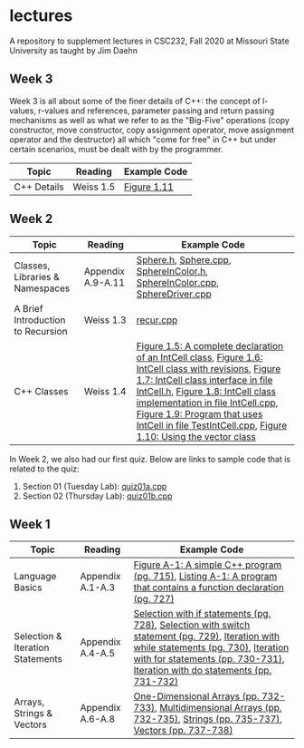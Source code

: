 # lectures

A repository to supplement lectures in CSC232, Fall 2020 at Missouri State University as taught by Jim Daehn

## Week 3

Week 3 is all about some of the finer details of C++: the concept of l-values, r-values and references, parameter passing and return passing mechanisms as well as what we refer to as the "Big-Five" operations (copy constructor, move constructor, copy assignment operator, move assignment operator and the destructor) all which "come for free" in C++ but under certain scenarios, must be dealt with by the programmer.

Topic       | Reading   | Example Code
------------|-----------|-------------
C++ Details | Weiss 1.5 | [Figure 1.11](src/weiss/fig1-11.cpp)

## Week 2

Topic                             | Reading           | Example Code
----------------------------------|-------------------|-------------
Classes, Libraries & Namespaces   | Appendix A.9-A.11 | [Sphere.h](src/review/Sphere.h), [Sphere.cpp](src/review/Sphere.cpp), [SphereInColor.h](src/review/SphereInColor.h), [SphereInColor.cpp](src/review/SphereInColor.cpp), [SphereDriver.cpp](src/review/SphereDriver.cpp)
A Brief Introduction to Recursion | Weiss 1.3         | [recur.cpp](src/weiss/recur.cpp)
C++ Classes                       | Weiss 1.4         | [Figure 1.5: A complete declaration of an IntCell class](src/weiss/IntCellInline.h), [Figure 1.6: IntCell class with revisions](src/weiss/IntCellInlineInitialization.h), [Figure 1.7: IntCell class interface in file IntCell.h](src/weiss/IntCell.h), [Figure 1.8: IntCell class implementation in file IntCell.cpp](src/weiss/IntCell.cpp), [Figure 1.9: Program that uses IntCell in file TestIntCell.cpp](src/weiss/TestIntCell.cpp), [Figure 1.10: Using the vector class](src/weiss/UseVector.cpp)

In Week 2, we also had our first quiz. Below are links to sample code that is related to the quiz:

1. Section 01 (Tuesday Lab): [quiz01a.cpp](src/quiz/quiz01a.cpp)
1. Section 02 (Thursday Lab): [quiz01b.cpp](src/quiz/quiz01b.cpp)

## Week 1

Topic                            | Reading          | Example Code
---------------------------------|------------------|-------------
Language Basics                  | Appendix A.1-A.3 | [Figure A-1: A simple C++ program (pg. 715)](src/review/fig-a1.cpp), [Listing A-1: A program that contains a function declaration (pg. 727)](src/review/listing-a1.cpp)
Selection & Iteration Statements | Appendix A.4-A.5 | [Selection with if statements (pg. 728)](src/review/selection_if.cpp), [Selection with switch statement (pg. 729)](src/review/selection_switch.cpp), [Iteration with while statements (pg. 730)](src/review/iteration_while.cpp), [Iteration with for statements (pp. 730-731)](src/review/iteration_for.cpp), [Iteration with do statements (pp. 731-732)](src/review/iteration_do.cpp)
Arrays, Strings & Vectors        | Appendix A.6-A.8 | [One-Dimensional Arrays (pp. 732-733)](src/review/one_d_array.cpp), [Multidimensional Arrays (pp. 732-735)](src/review/multi_d_array.cpp), [Strings (pp. 735-737)](src/review/strings.cpp), [Vectors (pp. 737-738)](src/review/vectors.cpp)
